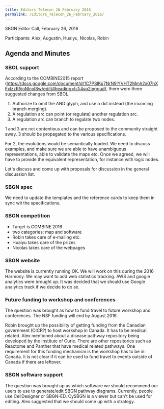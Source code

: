 ```yaml
---
title: Editors Telecon 26 February 2016
permalink: /Editors_Telecon_26_February_2016/
---
```


SBGN Editor Call, February 26, 2016

Participants: Alex, Augustin, Huaiyu, Nicolas, Robin

Agenda and Minutes
------------------

### SBOL support

According to the COMBINE2015 report (https://docs.google.com/document/d/1C7PSlKg7NrN9lYVHT2Mmh2x07hXFxlzzR5joNInoI8w/edit\#heading=h.1i4sp2ieggud), there were three suggested changes from SBOL.

1.  Authorize to omit the AND glyph, and use a dot instead (the incoming branch merging).
2.  A regulation arc can point (or regulate) another regulation arc.
3.  A regulation arc can branch to regulate two nodes.

1 and 3 are not contentious and can be proposed to the community straight away. 3 should be propagated to the various specifications.

For 2, the evolutions would be semantically loaded. We need to discuss examples, and make sure we are able to have unambiguous representations, able to validate the maps etc. Once we agreed, we will have to provide the equivalent representation, for instance with logic nodes.

Let's discuss and come up with proposals for discussion in the general discussion list.

### SBGN spec

We need to update the templates and the reference cards to keep them in sync wit the specifications.

### SBGN competition

-   Target is COMBINE 2016
-   two categories: map and software
-   Robin takes care of e-mailing etc.
-   Huaiyu takes care of the prizes
-   Nicolas takes care of the webpages

### SBGN website

The website is currently running OK. We will work on this during the 2016 Harmony. We may want to add web statistics tracking. AWS and google analytics were brought up. It was decided that we should use Google analytics track if we decide to do so.

### Future funding to workshop and conferences

The question was brought as how to fund travel to future workshop and conferences. The NSF funding will end by August 2016.

Robin brought up the possibility of getting funding from the Canadian government (OICR?) to host workshop in Canada. It has to be medical related. Alex mentioned about a disease pathway repository being developed by the institute of Curie. There are other repositories such as Reactome and Panther that have medical related pathways. One requirement for this funding mechanism is the workshop has to be in Canada. It is not clear if it can be used to fund travel to events outside of Canada if there are leftover.

### SBGN software support

The question was brought up as which software we should recommend our users to use to generate/edit SBGN pathway diagrams. Currently, people use CellDesigner or SBGN-ED. CySBGN is a viewer but can't be used for editing. Alex suggested that we should come up with a strategy.